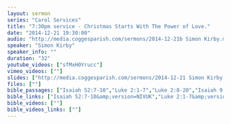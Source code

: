 ```yaml
---
layout: sermon
series: "Carol Services"
title: "7:30pm service - Christmas Starts With The Power of Love."
date: "2014-12-21 19:30:00"
audio: "http://media.coggesparish.com/sermons/2014-12-21b Simon Kirby.mp3"
speaker: "Simon Kirby"
speaker_info: ""
duration: "32"
youtube_videos: ["sfMxH0Yrucc"]
vimeo_videos: [""]
slides: ["http://media.coggesparish.com/sermons/2014-12-21 Simon Kirby.pdf"]
files: [""]
bible_passages: ["Isaiah 52:7-10","Luke 2:1-7","Luke 2:8-20","Isaiah 9:2, 6-7"]
bible_links: ["Isaiah 52:7-10&amp;version=NIVUK","Luke 2:1-7&amp;version=NIVUK","Luke 2:8-20&amp;version=NIVUK","Isaiah 9:2,6-7&amp;version=NIVUK"]
bible_videos: [""]
bible_videos_links: [""]
---
```

